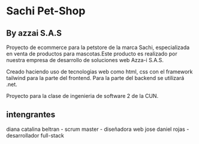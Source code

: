 # Sachi Pet-Shop
## By azzai S.A.S

Proyecto de ecommerce para la petstore de la marca Sachi, especializada en venta de productos para mascotas.Este producto es realizado por nuestra empresa de desarrollo de soluciones web Azza-i S.A.S.



Creado haciendo uso de tecnologias web como html, css con el framework tailwind para la parte del frontend. Para la parte del backend se utilizará .net.

Proyecto  para la clase de ingenieria de software 2 de la CUN.
 ## intengrantes 
 diana catalina beltran - scrum master - diseñadora web
 jose daniel rojas - desarrollador full-stack
